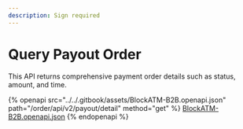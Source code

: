 ```yaml
---
description: Sign required
---
```


# Query Payout Order

This API returns comprehensive payment order details such as status, amount, and time.



{% openapi src="../../.gitbook/assets/BlockATM-B2B.openapi.json" path="/order/api/v2/payout/detail" method="get" %}
[BlockATM-B2B.openapi.json](../../.gitbook/assets/BlockATM-B2B.openapi.json)
{% endopenapi %}


